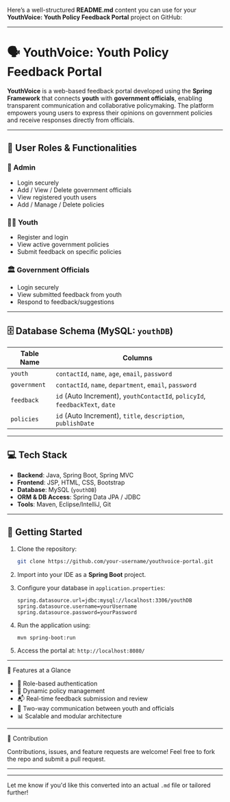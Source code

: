Here’s a well-structured **README.md** content you can use for your **YouthVoice: Youth Policy Feedback Portal** project on GitHub:

---

# 🗣️ YouthVoice: Youth Policy Feedback Portal

**YouthVoice** is a web-based feedback portal developed using the **Spring Framework** that connects **youth** with **government officials**, enabling transparent communication and collaborative policymaking. The platform empowers young users to express their opinions on government policies and receive responses directly from officials.

---

## 👥 User Roles & Functionalities

### 🔐 Admin

* Login securely
* Add / View / Delete government officials
* View registered youth users
* Add / Manage / Delete policies

### 🧑‍🎓 Youth

* Register and login
* View active government policies
* Submit feedback on specific policies

### 🏛️ Government Officials

* Login securely
* View submitted feedback from youth
* Respond to feedback/suggestions

---

## 🗄️ Database Schema (MySQL: `youthDB`)

| Table Name   | Columns                                                                     |
| ------------ | --------------------------------------------------------------------------- |
| `youth`      | `contactId`, `name`, `age`, `email`, `password`                             |
| `government` | `contactId`, `name`, `department`, `email`, `password`                      |
| `feedback`   | `id` (Auto Increment), `youthContactId`, `policyId`, `feedbackText`, `date` |
| `policies`   | `id` (Auto Increment), `title`, `description`, `publishDate`                |

---

## 💻 Tech Stack

* **Backend**: Java, Spring Boot, Spring MVC
* **Frontend**: JSP, HTML, CSS, Bootstrap
* **Database**: MySQL (`youthDB`)
* **ORM & DB Access**: Spring Data JPA / JDBC
* **Tools**: Maven, Eclipse/IntelliJ, Git

---

## 🚀 Getting Started

1. Clone the repository:

   ```bash
   git clone https://github.com/your-username/youthvoice-portal.git
   ```

2. Import into your IDE as a **Spring Boot** project.

3. Configure your database in `application.properties`:

   ```properties
   spring.datasource.url=jdbc:mysql://localhost:3306/youthDB
   spring.datasource.username=yourUsername
   spring.datasource.password=yourPassword
   ```

4. Run the application using:

   ```bash
   mvn spring-boot:run
   ```

5. Access the portal at:
   `http://localhost:8080/`

---

📌 Features at a Glance

* 🔐 Role-based authentication
* 📄 Dynamic policy management
* 📬 Real-time feedback submission and review
* 💬 Two-way communication between youth and officials
* 📊 Scalable and modular architecture

---

 📣 Contribution

Contributions, issues, and feature requests are welcome!
Feel free to fork the repo and submit a pull request.

---



---

Let me know if you'd like this converted into an actual `.md` file or tailored further!
